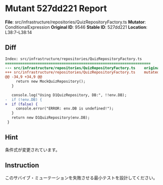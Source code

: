 # Mutant 527dd221 Report

**File**: src/infrastructure/repositories/QuizRepositoryFactory.ts
**Mutator**: ConditionalExpression
**Original ID**: 9546
**Stable ID**: 527dd221
**Location**: L38:7–L38:14

## Diff

```diff
Index: src/infrastructure/repositories/QuizRepositoryFactory.ts
===================================================================
--- src/infrastructure/repositories/QuizRepositoryFactory.ts	original
+++ src/infrastructure/repositories/QuizRepositoryFactory.ts	mutated #9546
@@ -34,9 +34,9 @@
     return new MockQuizRepository();
   }
 
   console.log("Using D1QuizRepository, DB:", !!env.DB);
-  if (!env.DB) {
+  if (false) {
     console.error("ERROR: env.DB is undefined!");
   }
   return new D1QuizRepository(env.DB);
 }
```

## Hint

条件式が変更されています。

## Instruction

このサバイブ・ミューテーションを失敗させる最小テストを設計してください。
